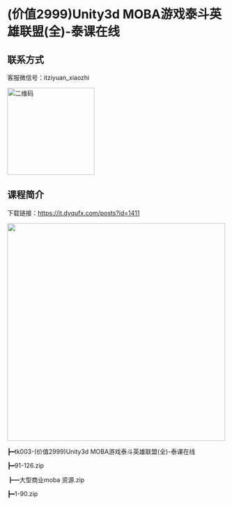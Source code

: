 # (价值2999)Unity3d MOBA游戏泰斗英雄联盟(全)-泰课在线

## 联系方式

客服微信号：itziyuan_xiaozhi

<img src="https://ziyuanyun.oss-cn-guangzhou.aliyuncs.com/common/20240614073449/666b82192834a.jpg" width="200" height="200" alt="二维码">

## 课程简介

下载链接：https://it.dyqufx.com/posts?id=1411

<img src="https://ziyuanyun.oss-cn-guangzhou.aliyuncs.com/yun/20240515153929/664466b10e6c9.jpg" width="500" alt="">

  ┣━tk003-(价值2999)Unity3d MOBA游戏泰斗英雄联盟(全)-泰课在线

 ┣━91-126.zip

 ┣━大型商业moba 资源.zip

 ┣━1-90.zip

  